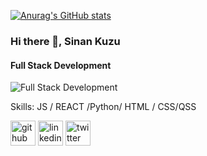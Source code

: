 

<!--
**sinankuzu/sinankuzu** is a ✨ _special_ ✨ repository because its `README.md` (this file) appears on your GitHub profile.

Here are some ideas to get you started:

- 🔭 I’m currently working on ...
- 🌱 I’m currently learning ...
- 👯 I’m looking to collaborate on ...
- 🤔 I’m looking for help with ...
- 💬 Ask me about ...
- 📫 How to reach me: ...
- 😄 Pronouns: ...
- ⚡ Fun fact: ...
-->


[![Anurag's GitHub stats](https://github-readme-stats.vercel.app/api?username=sinankuzu)](https://github.com/anuraghazra/github-readme-stats)
### Hi there 👋, Sinan Kuzu
#### Full Stack Development
![Full Stack Development](https://4.bp.blogspot.com/-1PsTPGMBDGY/VxYPEqV3dvI/AAAAAAAAJxk/E33dyemsG7MKpthT0BkQqzdQod_xPUP9QCLcB/s1600/code-1076536_640.jpg)


Skills: JS / REACT /Python/ HTML / CSS/QSS



[<img src='https://cdn.jsdelivr.net/npm/simple-icons@3.0.1/icons/github.svg' alt='github' height='40'>](https://github.com/sinankuzu)  [<img src='https://cdn.jsdelivr.net/npm/simple-icons@3.0.1/icons/linkedin.svg' alt='linkedin' height='40'>](https://www.linkedin.com/in/abdullah-sinan-kuzu/)  [<img src='https://cdn.jsdelivr.net/npm/simple-icons@3.0.1/icons/twitter.svg' alt='twitter' height='40'>](https://twitter.com/sinan_kuzu)  

